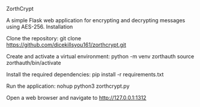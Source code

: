 ZorthCrypt

A simple Flask web application for encrypting and decrypting messages using AES-256.
Installation


Clone the repository:
  git clone https://github.com/dicekillsyou161/zorthcrypt.git



Create and activate a virtual environment:
  python -m venv zorthauth
  source zorthauth/bin/activate



Install the required dependencies:
  pip install -r requirements.txt



Run the application:
  nohup python3 zorthcrypt.py




Open a web browser and navigate to http://127.0.0.1:1312
